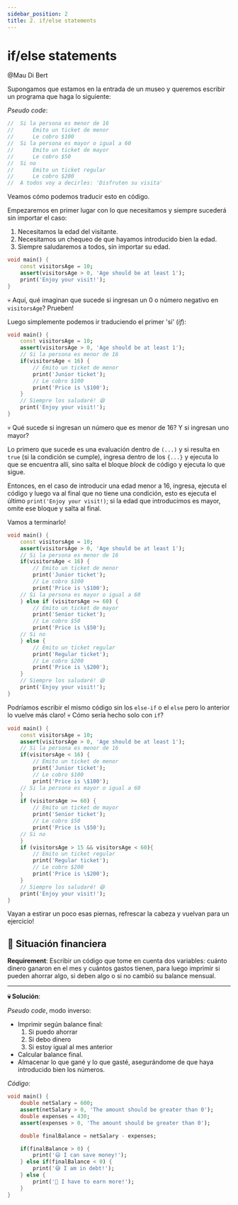 ```yaml
---
sidebar_position: 2
title: 2. if/else statements
---
```


# if/else statements

@Mau Di Bert

Supongamos que estamos en la entrada de un museo y queremos escribir un programa que haga lo siguiente:

_Pseudo code_:

```dart
//  Si la persona es menor de 16
//      Emito un ticket de menor
//      Le cobro $100
//  Si la persona es mayor o igual a 60
//      Emito un ticket de mayor
//      Le cobro $50
//  Si no
//      Emito un ticket regular
//      Le cobro $200
//  A todos voy a decirles: 'Disfruten su visita'
```

Veamos cómo podemos traducir esto en código.

Empezaremos en primer lugar con lo que necesitamos y siempre sucederá sin importar el caso:

1. Necesitamos la edad del visitante.
2. Necesitamos un chequeo de que hayamos introducido bien la edad.
3. Siempre saludaremos a todos, sin importar su edad.

```dart
void main() {
    const visitorsAge = 10;
    assert(visitorsAge > 0, 'Age should be at least 1');
    print('Enjoy your visit!');
}
```

💀 Aquí, qué imaginan que sucede si ingresan un 0 o número negativo en `visitorsAge`? Prueben!

Luego simplemente podemos ir traduciendo el primer 'si' (_if_):

```dart
void main() {
    const visitorsAge = 10;
    assert(visitorsAge > 0, 'Age should be at least 1');
    // Si la persona es menor de 16
    if(visitorsAge < 16) {
        // Emito un ticket de menor
        print('Junior ticket');
        // Le cobro $100
        print('Price is \$100');
    }
    // Siempre los saludaré! 😄
    print('Enjoy your visit!');
}
```

💀 Qué sucede si ingresan un número que es menor de 16? Y si ingresan uno mayor?

Lo primero que sucede es una evaluación dentro de `(...)` y si resulta en `true` (si la condición se cumple), ingresa dentro de los `{...}` y ejecuta lo que se encuentra allí, sino salta el bloque _block_ de código y ejecuta lo que sigue.

Entonces, en el caso de introducir una edad menor a 16, ingresa, ejecuta el código y luego va al final que no tiene una condición, esto es ejecuta el último `print('Enjoy your visit!)`; si la edad que introducimos es mayor, omite ese bloque y salta al final.

Vamos a terminarlo!

```dart
void main() {
    const visitorsAge = 10;
    assert(visitorsAge > 0, 'Age should be at least 1');
    // Si la persona es menor de 16
    if(visitorsAge < 16) {
        // Emito un ticket de menor
        print('Junior ticket');
        // Le cobro $100
        print('Price is \$100');
    // Si la persona es mayor o igual a 60
    } else if (visitorsAge >= 60) {
        // Emito un ticket de mayor
        print('Senior ticket');
        // Le cobro $50
        print('Price is \$50');        
    // Si no
    } else {
        // Emito un ticket regular
        print('Regular ticket');
        // Le cobro $200
        print('Price is \$200');         
    }
    // Siempre los saludaré! 😄
    print('Enjoy your visit!');
}
```

Podríamos escribir el mismo código sin los `else-if` o el `else` pero lo anterior lo vuelve más claro! 💀 Cómo sería hecho solo con `if`?

```dart
void main() {
    const visitorsAge = 10;
    assert(visitorsAge > 0, 'Age should be at least 1');
    // Si la persona es menor de 16
    if(visitorsAge < 16) {
        // Emito un ticket de menor
        print('Junior ticket');
        // Le cobro $100
        print('Price is \$100');
    // Si la persona es mayor o igual a 60
    }
    if (visitorsAge >= 60) {
        // Emito un ticket de mayor
        print('Senior ticket');
        // Le cobro $50
        print('Price is \$50');        
    // Si no
    }
    if (visitorsAge > 15 && visitorsAge < 60){
        // Emito un ticket regular
        print('Regular ticket');
        // Le cobro $200
        print('Price is \$200');         
    }
    // Siempre los saludaré! 😄
    print('Enjoy your visit!');
}
```

Vayan a estirar un poco esas piernas, refrescar la cabeza y vuelvan para un ejercicio!

## 💪 Situación financiera

__Requirement__: Escribir un código que tome en cuenta dos variables: cuánto dinero ganaron en el mes y cuántos gastos tienen, para luego imprimir si pueden ahorrar algo, si deben algo o si no cambió su balance mensual.

---

__💀 Solución__:

_Pseudo code_, modo inverso:

- Imprimir según balance final:
    1. Si puedo ahorrar
    2. Si debo dinero
    3. Si estoy igual al mes anterior
- Calcular balance final.
- Almacenar lo que gané y lo que gasté, asegurándome de que haya introducido bien los números.

_Código_:

```dart
void main() {
    double netSalary = 600;
    assert(netSalary > 0, 'The amount should be greater than 0');
    double expenses = 430;
    assert(expenses > 0, 'The amount should be greater than 0');

    double finalBalance = netSalary - expenses;

    if(finalBalance > 0) {
        print('😃 I can save money!');
    } else if(finalBalance < 0) {
        print('😅 I am in debt!');
    } else {
        print('🤨 I have to earn more!');
    }
}
```

